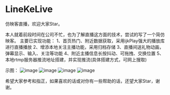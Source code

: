 # LineKeLive
仿映客直播，欢迎大家Star。

本人就着前段时间在公司不忙，也为了解直播这方面的技术，尝试的写了一个简仿映客。
主要已实现功能：
1、首页热门、附近数据获取，采用ijkPlay强大的播放库进行直播播放
2、增添本地关注主播功能，采用归档存储
3、直播间送礼物动画，弹幕显示、输入、关注等功能
4、附近主播信息长按抖动、可拖拽、交换位置
5、本地rtmp服务器推流地址搭建，并实现推流(具体搭建方式，可网上搜取)

示图：
![image](https://github.com/tj812215542/LinekeLive/master/Images/hot.png)
![image](https://github.com/tj812215542/LinekeLive/master/Images/near.png)
![image](https://github.com/tj812215542/LinekeLive/master/Images/focuse.png)
![image](https://github.com/tj812215542/LinekeLive/master/Images/room.png)

希望大家参考和指正，如果喜欢的话或对你有一些帮助的话，还望大家Star，谢谢。
